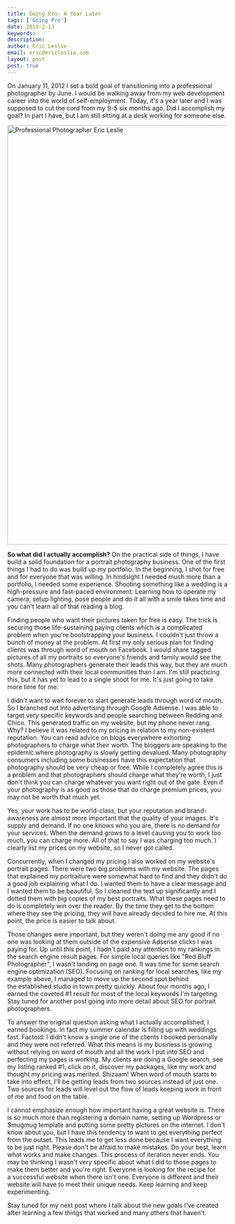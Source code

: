 ```yaml
---
title: Going Pro: A Year Later
tags: ['Going Pro']
date: 2013-2-13
keywords: 
description: 
author: Eric Leslie
email: eric@ericleslie.com
layout: post
post: true
---
```


On January 11, 2012 I set a bold goal of transitioning into a professional photographer by June. I would be walking away from my web development career into the world of self-employment. Today, it's a year later and I was supposed to cut the cord from my 9-5 six months ago. Did I accomplish my goal? In part I have, but I am still sitting at a desk working for someone else.

<img class="aligncenter size-full wp-image-580" alt="Professional Photographer Eric Leslie" src="http://ericleslie.com/blog/wp-content/uploads/2013/02/MG_44982.jpg" width="640" height="959" />

<strong>So what did I actually accomplish?</strong>
On the practical side of things, I have build a solid foundation for a portrait photography business. One of the first things I had to do was build up my portfolio. In the beginning, I shot for free and for everyone that was willing. In hindsight I needed much more than a portfolio, I needed some experience. Shooting something like a wedding is a high-pressure and fast-paced environment. Learning how to operate my camera, setup lighting, pose people and do it all with a smile takes time and you can't learn all of that reading a blog.

Finding people who want their pictures taken for free is easy. The trick is securing those life-sustaining paying clients which is a complicated problem when you're bootstrapping your business. I couldn't just throw a bunch of money at the problem. At first my only serious plan for finding clients was through word of mouth on Facebook. I would share tagged pictures of all my portraits so everyone's friends and family would see the shots. Many photographers generate their leads this way, but they are much more connected with their local communities than I am. I'm still practicing this, but it has yet to lead to a single shoot for me. It's just going to take more time for me.

I didn't want to wait forever to start generate leads through word of mouth. So I branched out into advertising through Google Adsense. I was able to target very specific keywords and people searching between Redding and Chico. This generated traffic on my website, but my phone never rang. Why? I believe it was related to my pricing in relation to my non-existent reputation. You can read advice on blogs everywhere exhorting photographers to charge what their worth. The bloggers are speaking to the epidemic where photography is slowly getting devalued. Many photography consumers including some businesses have this expectation that photography should be very cheap or free. While I completely agree this is a problem and that photographers should charge what they're worth, I just don't think you can charge whatever you want right out of the gate. Even if your photography is as good as those that do charge premium prices, you may not be worth that much yet.

Yes, your work has to be world-class, but your reputation and brand-awareness are almost more important that the quality of your images. It's supply and demand. If no one knows who you are, there is no demand for your services. When the demand grows to a level causing you to work too much, you can charge more. All of that to say I was charging too much. I clearly list my prices on my website, so I never got called.

Concurrently, when I changed my pricing I also worked on my website's portrait pages. There were two big problems with my website. The pages that explained my portraiture were somewhat hard to find and they didn't do a good job explaining what I do. I wanted them to have a clear message and I wanted them to be beautiful. So I cleaned the text up significantly and I dotted them with big copies of my best portraits. What these pages need to do is completely win over the reader. By the time they get to the bottom where they see the pricing, they will have already decided to hire me. At this point, the price is easier to talk about.

Those changes were important, but they weren't doing me any good if no one was looking at them outside of the expensive Adsense clicks I was paying for. Up until this point, I hadn't paid any attention to my rankings in the search engine result pages. For simple local queries like "Red Bluff Photographer", I wasn't landing on page one. It was time for some search engine optimization (SEO). Focusing on ranking for local searches, like my example above, I managed to move up the second spot behind the established studio in town pretty quickly. About four months ago, I earned the coveted #1 result for most of the local keywords I'm targeting. Stay tuned for another post going into more detail about SEO for portrait photographers.

To answer the original question asking what I actually accomplished, I earned bookings. In fact my summer calendar is filling up with weddings fast. Factoid: I didn't know a single one of the clients I booked personally and they were not referred. What this means is my business is growing without relying on word of mouth and all the work I put into SEO and perfecting my pages is working. My clients are doing a Google search, see my listing ranked #1, click on it, discover my packages, like my work and thought my pricing was merited. Shizaam! When word of mouth starts to take into effect, I'll be getting leads from two sources instead of just one. Two sources for leads will level out the flow of leads keeping work in front of me and food on the table.

I cannot emphasize enough how important having a great website is. There is so much more than registering a domain name, setting up Wordpress or Smugmug template and putting some pretty pictures on the internet. I don't know about you, but I have this tendency to want to get everything perfect from the outset. This leads me to get less done because I want everything to be just right. Please don't be afraid to make mistakes. Do your best, learn what works and make changes. This process of iteration never ends. You may be thinking I wasn't very specific about what I did to those pages to make them better and you're right. Everyone is looking for the recipe for a successful website when there isn't one. Everyone is different and their website will have to meet their unique needs. Keep learning and keep experimenting.

Stay tuned for my next post where I talk about the new goals I've created after learning a few things that worked and many others that haven't.